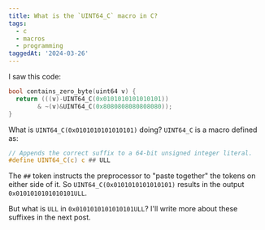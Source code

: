 ```yaml
---
title: What is the `UINT64_C` macro in C?
tags:
  - c
  - macros
  - programming
taggedAt: '2024-03-26'
---
```


I saw this code:

```c
bool contains_zero_byte(uint64 v) {
  return (((v)-UINT64_C(0x0101010101010101))
        & ~(v)&UINT64_C(0x8080808080808080));
}
```

What is `UINT64_C(0x0101010101010101)` doing? `UINT64_C` is a macro defined as:

```c
// Appends the correct suffix to a 64-bit unsigned integer literal.
#define UINT64_C(c) c ## ULL
```

The `##` token instructs the preprocessor to "paste together" the tokens on either side of it. So `UINT64_C(0x0101010101010101)` results in the output `0x0101010101010101ULL`.

But what is `ULL` in `0x0101010101010101ULL`? I'll write more about these suffixes in the next post.
